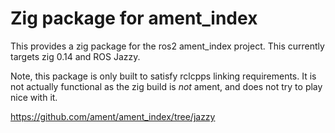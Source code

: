 # Zig package for ament_index

This provides a zig package for the ros2 ament_index project.
This currently targets zig 0.14 and ROS Jazzy.

Note, this package is only built to satisfy rclcpps linking requirements.
It is not actually functional as the zig build is *not* ament, and does not try to play nice with it.

https://github.com/ament/ament_index/tree/jazzy
